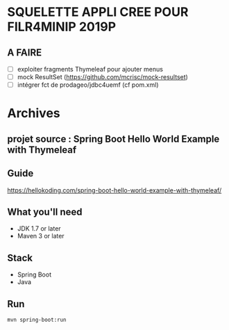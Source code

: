 # SQUELETTE APPLI CREE POUR FILR4MINIP 2019P

## A FAIRE
 - [ ] exploiter fragments Thymeleaf pour ajouter menus
 - [ ] mock ResultSet (https://github.com/mcrisc/mock-resultset)
 - [ ] intégrer fct de prodageo/jdbc4uemf (cf pom.xml)

# Archives
## projet source : Spring Boot Hello World Example with Thymeleaf

## Guide
https://hellokoding.com/spring-boot-hello-world-example-with-thymeleaf/

## What you'll need
- JDK 1.7 or later
- Maven 3 or later

## Stack
- Spring Boot
- Java

## Run
`mvn spring-boot:run`
